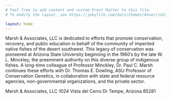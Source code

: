 ```yaml
---
# Feel free to add content and custom Front Matter to this file.
# To modify the layout, see https://jekyllrb.com/docs/themes/#overriding-theme-defaults

layout: home
---
```

Marsh & Associates, LLC is dedicated to efforts that promote conservation, recovery, and public education in behalf of the community of imperiled native fishes of the desert southwest.  This legacy of conservation was pioneered at Arizona State University beginning in the 1960’s by the late W. L. Minckley, the preeminent authority on this diverse group of indigenous fishes.  A long-time colleague of Professor Minckley, Dr. Paul C. Marsh continues these efforts with Dr. Thomas E. Dowling, ASU Professor of Conservation Genetics, in collaboration with state and federal resource agencies, non-governmental organizations, and the private sector.

Marsh & Associates, LLC
1024 Vista del Cerro Dr
Tempe, Arizona 85281

